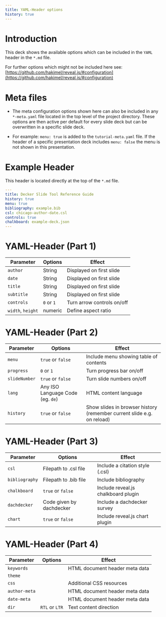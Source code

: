 ```yaml
---
title: YAML-Header options
history: true
---
```


# Introduction

This deck shows the available options which can be included in the `YAML` header in the `*.md` file.

For further options which might not be included here see: [https://github.com/hakimel/reveal.js/#configuration](https://github.com/hakimel/reveal.js/#configuration)


# Meta files

- The meta configuration options shown here can also be included in any `*-meta.yaml` file located in the top level of the project directory. These options are then active per default for every slide deck but can be overwritten in a specific slide deck.

- For example: `menu: true` is added to the `tutorial-meta.yaml` file. If the header of a specific presentation deck includes `menu: false` the menu is not shown in this presentation.


# Example Header

This header is located directly at the top of the `*.md` file.

```yaml
---
title: Decker Slide Tool Reference Guide
history: true
menu: true
bibliography: example.bib
csl: chicago-author-date.csl
controls: true
chalkboard: example-deck.json
---
```

# YAML-Header (Part 1)

| Parameter     | Options                          | Effect                         |
|---------------|----------------------------------|--------------------------------|
| `author`      | String                           | Displayed on first slide       |
| `date`        | String                           | Displayed on first slide       |
| `title`       | String                           | Displayed on first slide       |
| `subtitle`    | String                           | Displayed on first slide       |
| `controls`    | `0` or `1`                       | Turn arrow controls on/off     |
| `width`, `height`       | numeric                | Define aspect ratio            |

# YAML-Header (Part 2)

| Parameter     | Options                          | Effect                         |
|---------------|----------------------------------|--------------------------------|
| `menu`        | `true` or `false`                | Include menu showing table of contents |
| `progress`    | `0` or `1`                       | Turn progress bar on/off       |
| `slideNumber` | `true` or `false`                | Turn slide numbers on/off      |
| `lang`        | Any ISO Language Code (eg. `de`) | HTML content language          |
| `history`     | `true` or `false`                | Show slides in browser history (remember current slide e.g. on reload) |

# YAML-Header (Part 3)


| Parameter     | Options                          | Effect                         |
|---------------|----------------------------------|--------------------------------|
| `csl`         | Filepath to .csl file            | Include a citation style (.csl)|
| `bibliography`| Filepath to .bib file            | Include bibliography           |
| `chalkboard`  | `true` or `false`                | Include reveal.js chalkboard plugin |
| `dachdecker`  | Code given by dachdecker         | Include a dachdecker survey    |
| `chart`       | `true` or `false`                | Include reveal.js chart plugin |

# YAML-Header (Part 4)


| Parameter     | Options                          | Effect                         |
|---------------|----------------------------------|--------------------------------|
| `keywords`    |                                  | HTML document header meta data |
| `theme`       |                                  |                                |
| `css`         |                                  | Additional CSS resources       |
| `author-meta` |                                  | HTML document header meta data |
| `date-meta`   |                                  | HTML document header meta data |
| `dir`         | `RTL` or `LTR`                   | Text content direction         |
